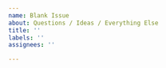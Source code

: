 ```yaml
---
name: Blank Issue
about: Questions / Ideas / Everything Else
title: ''
labels: ''
assignees: ''

---
```



